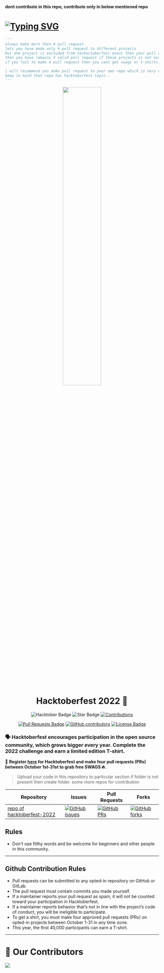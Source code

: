 <div align="centre">
    <b>dont contribute in this repo, contribute only in below mentioned repo</b>
</div>

# [![Typing SVG](https://readme-typing-svg.demolab.com?font=Fira+Code&pause=1000&width=435&lines=Special+Note+For+Everyone)](https://git.io/typing-svg)
```py
'''
always make more then 4 pull request
lets you have made only 4 pull request to different projects
but one project is excluded from hackoctoberfest event then your pull request will not be count and 
then you have remains 3 valid pull request if these projects is not excluded.
if you fail to make 4 pull request then you cant get swags or t-shirts.

i will recommend you make pull request to your own repo which is very very saffest side for you..
keep in mind that repo has hacktoberfest topic..
'''
```




<p align="center">
    <a href="https://hacktoberfest.digitalocean.com/">
        <img src="https://user-images.githubusercontent.com/60167999/192787587-62a13aa7-1317-4bd5-a4b7-13f8bf336c6a.jpg" width="50%">
    </a>
</p>

<h1 align="center"> Hacktoberfest 2022 🎉</h1>

<div align="center">
  
<img src="https://img.shields.io/badge/hacktoberfest-2022-blueviolet" alt="Hacktober Badge"/>
 <img src="https://img.shields.io/static/v1?label=%F0%9F%8C%9F&message=If%20Useful&style=style=flat&color=BC4E99" alt="Star Badge"/>
 <a href="https://github.com/rohitadarsh16/" ><img src="https://img.shields.io/badge/Contributions-welcome-violet.svg?style=flat&logo=git" alt="Contributions" /></a>

<a href="https://github.com/rohitadarsh16/Hacktoberfest-2022/pulls"><img src="https://img.shields.io/github/issues-pr/rohitadarsh16/Hacktoberfest-2022" alt="Pull Requests Badge"/></a>
<a href="https://github.com/rohitadarsh16/Hacktoberfest-2022/graphs/contributors"><img alt="GitHub contributors" src="https://img.shields.io/github/contributors/rohitadarsh16/Hacktoberfest-2022?color=2b9348"></a>
<a href="https://github.com/rohitadarsh16/Hacktoberfest-2022/blob/master/LICENSE"><img src="https://img.shields.io/github/license/rohitadarsh16/Hacktoberfest-2022?color=2b9348" alt="License Badge"/></a>

</div>

### 🗣 Hacktoberfest encourages participation in the open source community, which grows bigger every year. Complete the 2022 challenge and earn a limited edition T-shirt.

📢 **Register [here](https://hacktoberfest.digitalocean.com) for Hacktoberfest and make four pull requests (PRs) between October 1st-31st to grab free SWAGS 🔥.**


> Upload your code in this repository to particular section if folder is not present then create folder.
> some more repos for contribution

| Repository                                                  | Issues                                                                                                                                                           | Pull Requests                                                                                                                                                     | Forks                                                                                                                                                             |
| ----------------------------------------------------------- | ---------------------------------------------------------------------------------------------------------------------------------------------------------------- | ----------------------------------------------------------------------------------------------------------------------------------------------------------------- | ----------------------------------------------------------------------------------------------------------------------------------------------------------------- |
| [repo of hacktoberfest-2022](https://github.com/rohitadarsh16/Hacktoberfest-2022)         | [![GitHub issues](https://img.shields.io/github/issues/rohitadarsh16/Hacktoberfest-2022?color=pink&logo=github)](https://github.com/rohitadarsh16/Hacktoberfest-2022/issues)         | [![GitHub PRs](https://img.shields.io/github/issues-pr/rohitadarsh16/Hacktoberfest-2022?style=social&logo=github)](https://github.com/rohitadarsh16/Hacktoberfest-2022/pulls)         | [![GitHub forks](https://img.shields.io/github/forks/rohitadarsh16/Hacktoberfest-2022?logo=git)](https://github.com/rohitadarsh16/Hacktoberfest-2022/network)                         |

## Rules

- Don't use filthy words and be welcome for beginners and other people in this community.

---

## Github Contribution Rules
- Pull requests can be submitted to any opted-in repository on GitHub or GitLab.
- The pull request must contain commits you made yourself.
- If a maintainer reports your pull request as spam, it will not be counted toward your participation in Hacktoberfest.
- If a maintainer reports behavior that’s not in line with the project’s code of conduct, you will be ineligible to participate.
- To get a shirt, you must make four approved pull requests (PRs) on opted-in projects between October 1-31 in any time zone.
- This year, the first 40,000 participants can earn a T-shirt.
---

# :handshake: Our Contributors

<a href="https://github.com/rohitadarsh16/Hacktoberfest-2022/graphs/contributors">
  <img src="https://contrib.rocks/image?repo=rohitadarsh16/Hacktoberfest-2022" />
</a>
